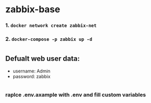 # zabbix-base

### 1. `docker network create zabbix-net`
### 2. `docker-compose -p zabbix up -d`

#

## Defualt web user data:
- username: Admin
- password: zabbix

#

### raplce .env.axample with .env and fill custom variables
